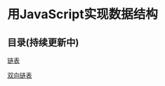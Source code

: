 # 用JavaScript实现数据结构

## 目录(持续更新中)

[链表](https://github.com/mabel-xue/js-data-structures/blob/master/linkedList.js)

[双向链表](https://github.com/mabel-xue/js-data-structures/blob/master/doublyLinkedList.js)